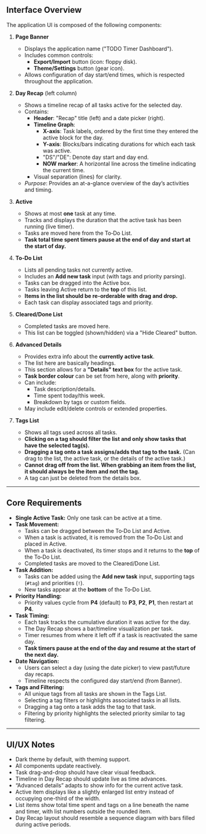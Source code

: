 ## Interface Overview

The application UI is composed of the following components:

1. **Page Banner**
    - Displays the application name ("TODO Timer Dashboard").
    - Includes common controls:
        - **Export/Import** button (icon: floppy disk).
        - **Theme/Settings** button (gear icon).
    - Allows configuration of day start/end times, which is respected throughout the application.

2. **Day Recap** (left column)
    - Shows a timeline recap of all tasks active for the selected day.
    - Contains:
        - **Header**: "Recap" title (left) and a date picker (right).
        - **Timeline Graph**:
            - **X-axis**: Task labels, ordered by the first time they entered the active block for the day.
            - **Y-axis**: Blocks/bars indicating durations for which each task was active.
            - "DS"/"DE": Denote day start and day end.
            - **NOW marker**: A horizontal line across the timeline indicating the current time.
        - Visual separation (lines) for clarity.
    - *Purpose*: Provides an at-a-glance overview of the day’s activities and timing.

3. **Active**
    - Shows at most **one** task at any time.
    - Tracks and displays the duration that the active task has been running (live timer).
    - Tasks are moved here from the To‑Do List.
    - **Task total time spent timers pause at the end of day and start at the start of day.**

4. **To‑Do List**
    - Lists all pending tasks not currently active.
    - Includes an **Add new task** input (with tags and priority parsing).
    - Tasks can be dragged into the Active box.
    - Tasks leaving Active return to the **top** of this list.
    - **Items in the list should be re-orderable with drag and drop.**
    - Each task can display associated tags and priority.

5. **Cleared/Done List**
    - Completed tasks are moved here.
    - This list can be toggled (shown/hidden) via a "Hide Cleared" button.

6. **Advanced Details**
    - Provides extra info about the **currently active task**.
    - The list here are basically headings.
    - This section allows for a **"Details" text box** for the active task.
    - **Task border colour** can be set from here, along with **priority**.
    - Can include:
        - Task description/details.
        - Time spent today/this week.
        - Breakdown by tags or custom fields.
    - May include edit/delete controls or extended properties.

7. **Tags List**
    - Shows all tags used across all tasks.
    - **Clicking on a tag should filter the list and only show tasks that have the selected tag(s).**
    - **Dragging a tag onto a task assigns/adds that tag to the task.** (Can drag to the list, the active task, or the details of the active task.)
    - **Cannot drag off from the list. When grabbing an item from the list, it should always be the item and not the tag.**
    - A tag can just be deleted from the details box.

---

## Core Requirements

- **Single Active Task:** Only one task can be active at a time.
- **Task Movement:**
    - Tasks can be dragged between the To‑Do List and Active.
    - When a task is activated, it is removed from the To‑Do List and placed in Active.
    - When a task is deactivated, its timer stops and it returns to the **top** of the To‑Do List.
    - Completed tasks are moved to the Cleared/Done List.
- **Task Addition:**
    - Tasks can be added using the **Add new task** input, supporting tags (`#tag`) and priorities (`!`).
    - New tasks appear at the **bottom** of the To‑Do List.
- **Priority Handling:**
    - Priority values cycle from **P4** (default) to **P3**, **P2**, **P1**, then restart at **P4**.
- **Task Timing:**
    - Each task tracks the cumulative duration it was active for the day.
    - The Day Recap shows a bar/timeline visualization per task.
    - Timer resumes from where it left off if a task is reactivated the same day.
    - **Task timers pause at the end of the day and resume at the start of the next day.**
- **Date Navigation:**
    - Users can select a day (using the date picker) to view past/future day recaps.
    - Timeline respects the configured day start/end (from Banner).
- **Tags and Filtering:**
    - All unique tags from all tasks are shown in the Tags List.
    - Selecting a tag filters or highlights associated tasks in all lists.
    - Dragging a tag onto a task adds the tag to that task.
    - Filtering by priority highlights the selected priority similar to tag filtering.

---

## UI/UX Notes

- Dark theme by default, with theming support.
- All components update reactively.
- Task drag-and-drop should have clear visual feedback.
- Timeline in Day Recap should update live as time advances.
- “Advanced details” adapts to show info for the current active task.
- Active item displays like a slightly enlarged list entry instead of occupying one-third of the width.
- List items show total time spent and tags on a line beneath the name and timer, with list numbers outside the rounded item.
- Day Recap layout should resemble a sequence diagram with bars filled during active periods.

